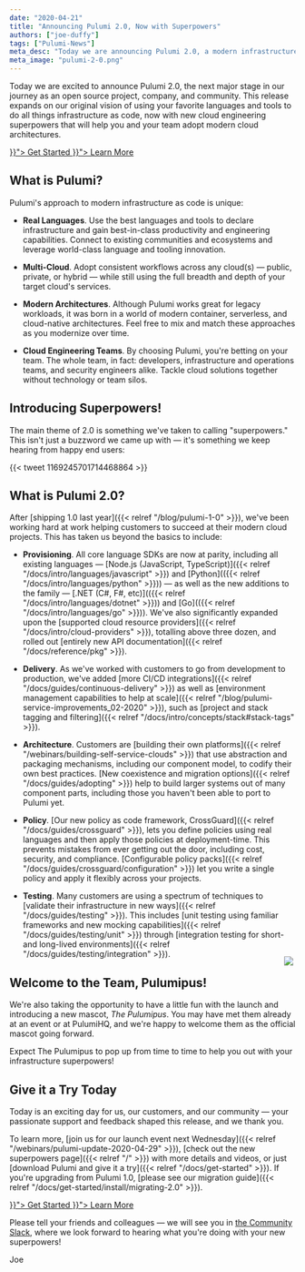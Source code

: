 ```yaml
---
date: "2020-04-21"
title: "Announcing Pulumi 2.0, Now with Superpowers"
authors: ["joe-duffy"]
tags: ["Pulumi-News"]
meta_desc: "Today we are announcing Pulumi 2.0, a modern infrastructure as code platform with advanced capabilities including new languages, testing, and policy as code."
meta_image: "pulumi-2-0.png"
---
```


Today we are excited to announce Pulumi 2.0, the next major stage in our journey as an open source project, company, and community. This release expands on our original vision of using your favorite languages and tools to do all things infrastructure as code, now with new cloud engineering superpowers that will help you and your team adopt modern cloud architectures.

<!--more-->

<div class="header-hero-actions mt-8 mb-4 text-center">
    <a class="btn btn-lg mr-2" href="{{< relref "/docs/get-started" >}}">
        Get Started
    </a>
    <a class="btn btn-lg btn-orange ml-2" href="{{< relref "/" >}}">
        Learn More
    </a>
</div>

## What is Pulumi?

Pulumi's approach to modern infrastructure as code is unique:

* **Real Languages**. Use the best languages and tools to declare infrastructure and gain best-in-class productivity and engineering capabilities. Connect to existing communities and ecosystems and leverage world-class language and tooling innovation.

* **Multi-Cloud**. Adopt consistent workflows across any cloud(s) &mdash; public, private, or hybrid &mdash; while still using the full breadth and depth of your target cloud's services.

* **Modern Architectures**. Although Pulumi works great for legacy workloads, it was born in a world of modern container, serverless, and cloud-native architectures. Feel free to mix and match these approaches as you modernize over time.

* **Cloud Engineering Teams**. By choosing Pulumi, you're betting on your team. The whole team, in fact: developers, infrastructure and operations teams, and security engineers alike. Tackle cloud solutions together without technology or team silos.

## Introducing Superpowers!

The main theme of 2.0 is something we've taken to calling "superpowers." This isn't just a buzzword we came up with &mdash; it's something we keep hearing from happy end users:

<div class="ml-8">
{{< tweet 1169245701714468864 >}}
</div>

## What is Pulumi 2.0?

After [shipping 1.0 last year]({{< relref "/blog/pulumi-1-0" >}}), we've been working hard at work helping customers to succeed at their modern cloud projects. This has taken us beyond the basics to include:

* **Provisioning**. All core language SDKs are now at parity, including all existing languages &mdash; [Node.js (JavaScript, TypeScript)]({{< relref "/docs/intro/languages/javascript" >}}) and [Python](({{< relref "/docs/intro/languages/python" >}})) &mdash; as well as the new additions to the family &mdash; [.NET (C#, F#, etc)](({{< relref "/docs/intro/languages/dotnet" >}})) and [Go](({{< relref "/docs/intro/languages/go" >}})). We've also significantly expanded upon the [supported cloud resource providers]({{< relref "/docs/intro/cloud-providers" >}}), totalling above three dozen, and rolled out [entirely new API documentation]({{< relref "/docs/reference/pkg" >}}).

* **Delivery**. As we've worked with customers to go from development to production, we've added [more CI/CD integrations]({{< relref "/docs/guides/continuous-delivery" >}}) as well as [environment management capabilities to help at scale]({{< relref "/blog/pulumi-service-improvements_02-2020" >}}), such as [project and stack tagging and filtering]({{< relref "/docs/intro/concepts/stack#stack-tags" >}}).

* **Architecture**. Customers are [building their own platforms]({{< relref "/webinars/building-self-service-clouds" >}}) that use abstraction and packaging mechanisms, including our component model, to codify their own best practices. [New coexistence and migration options]({{< relref "/docs/guides/adopting" >}}) help to build larger systems out of many component parts, including those you haven't been able to port to Pulumi yet.

* **Policy**. [Our new policy as code framework, CrossGuard]({{< relref "/docs/guides/crossguard" >}}), lets you define policies using real languages and then apply those policies at deployment-time. This prevents mistakes from ever getting out the door, including cost, security, and compliance. [Configurable policy packs]({{< relref "/docs/guides/crossguard/configuration" >}}) let you write a single policy and apply it flexibly across your projects.

* **Testing**. Many customers are using a spectrum of techniques to [validate their infrastructure in new ways]({{< relref "/docs/guides/testing" >}}). This includes [unit testing using familiar frameworks and new mocking capabilities]({{< relref "/docs/guides/testing/unit" >}}) through [integration testing for short- and long-lived environments]({{< relref "/docs/guides/testing/integration" >}}).

## Welcome to the Team, Pulumipus!

<img src="/images/mascot/pulumipus.svg" style="max-width: 240px; float: right; margin-top: -80px; padding: 4px;">

We're also taking the opportunity to have a little fun with the launch and introducing a new mascot, _The Pulumipus_. You may have met them already at an event or at PulumiHQ, and we're happy to welcome them as the official mascot going forward.

Expect The Pulumipus to pop up from time to time to help you out with your infrastructure superpowers!

## Give it a Try Today

Today is an exciting day for us, our customers, and our community &mdash; your passionate support and feedback shaped this release, and we thank you.

To learn more, [join us for our launch event next Wednesday]({{< relref "/webinars/pulumi-update-2020-04-29" >}}), [check out the new superpowers page]({{< relref "/" >}}) with more details and videos, or just [download Pulumi and give it a try]({{< relref "/docs/get-started" >}}). If you're upgrading from Pulumi 1.0, [please see our migration guide]({{< relref "/docs/get-started/install/migrating-2.0" >}}).

<div class="header-hero-actions mt-8 mb-8 text-center">
    <a class="btn btn-lg mr-2" href="{{< relref "/docs/get-started" >}}">
        Get Started
    </a>
    <a class="btn btn-lg btn-orange ml-2" href="{{< relref "/" >}}">
        Learn More
    </a>
</div>

Please tell your friends and colleagues &mdash; we will see you in [the Community Slack](https://slack.pulumi.com), where we look forward to hearing what you're doing with your new superpowers!

Joe
